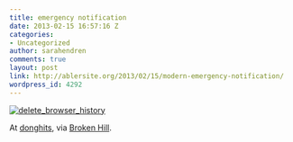 ```yaml
---
title: emergency notification
date: 2013-02-15 16:57:16 Z
categories:
- Uncategorized
author: sarahendren
comments: true
layout: post
link: http://ablersite.org/2013/02/15/modern-emergency-notification/
wordpress_id: 4292
---
```


[![delete_browser_history](http://ablersite.files.wordpress.com/2013/02/delete_browser_history.jpeg)](http://ablersite.files.wordpress.com/2013/02/delete_browser_history.jpeg)

At [donghits](http://donghits.tumblr.com/post/39401201468), via [Broken Hill](http://brokenhill.tumblr.com/).
